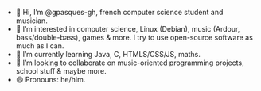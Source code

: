 - 👋 Hi, I’m @gpasques-gh, french computer science student and musician.
- 👀 I’m interested in computer science, Linux (Debian), music (Ardour, bass/double-bass), games & more. I try to use open-source software as much as I can.
- 🌱 I’m currently learning Java, C, HTMLS/CSS/JS, maths.
- 💞️ I’m looking to collaborate on music-oriented programming projects, school stuff & maybe more.
- 😄 Pronouns: he/him.
